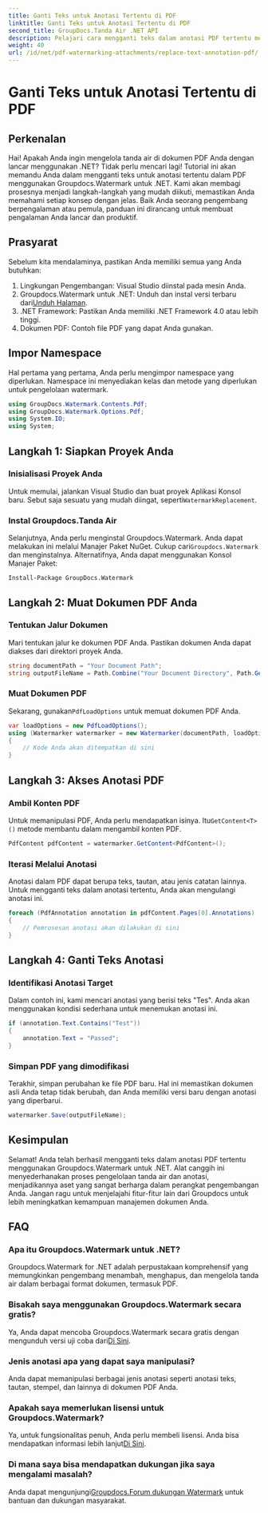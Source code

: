 ```yaml
---
title: Ganti Teks untuk Anotasi Tertentu di PDF
linktitle: Ganti Teks untuk Anotasi Tertentu di PDF
second_title: GroupDocs.Tanda Air .NET API
description: Pelajari cara mengganti teks dalam anotasi PDF tertentu menggunakan Groupdocs.Watermark untuk .NET dengan tutorial langkah demi langkah yang komprehensif ini.
weight: 40
url: /id/net/pdf-watermarking-attachments/replace-text-annotation-pdf/
---
```


# Ganti Teks untuk Anotasi Tertentu di PDF

## Perkenalan
Hai! Apakah Anda ingin mengelola tanda air di dokumen PDF Anda dengan lancar menggunakan .NET? Tidak perlu mencari lagi! Tutorial ini akan memandu Anda dalam mengganti teks untuk anotasi tertentu dalam PDF menggunakan Groupdocs.Watermark untuk .NET. Kami akan membagi prosesnya menjadi langkah-langkah yang mudah diikuti, memastikan Anda memahami setiap konsep dengan jelas. Baik Anda seorang pengembang berpengalaman atau pemula, panduan ini dirancang untuk membuat pengalaman Anda lancar dan produktif.
## Prasyarat
Sebelum kita mendalaminya, pastikan Anda memiliki semua yang Anda butuhkan:
1. Lingkungan Pengembangan: Visual Studio diinstal pada mesin Anda.
2.  Groupdocs.Watermark untuk .NET: Unduh dan instal versi terbaru dari[Unduh Halaman](https://releases.groupdocs.com/Watermark/net/).
3. .NET Framework: Pastikan Anda memiliki .NET Framework 4.0 atau lebih tinggi.
4. Dokumen PDF: Contoh file PDF yang dapat Anda gunakan.
## Impor Namespace
Hal pertama yang pertama, Anda perlu mengimpor namespace yang diperlukan. Namespace ini menyediakan kelas dan metode yang diperlukan untuk pengelolaan watermark.
```csharp
using GroupDocs.Watermark.Contents.Pdf;
using GroupDocs.Watermark.Options.Pdf;
using System.IO;
using System;
```
## Langkah 1: Siapkan Proyek Anda
### Inisialisasi Proyek Anda
Untuk memulai, jalankan Visual Studio dan buat proyek Aplikasi Konsol baru. Sebut saja sesuatu yang mudah diingat, seperti`WatermarkReplacement`.
### Instal Groupdocs.Tanda Air
 Selanjutnya, Anda perlu menginstal Groupdocs.Watermark. Anda dapat melakukan ini melalui Manajer Paket NuGet. Cukup cari`Groupdocs.Watermark` dan menginstalnya. Alternatifnya, Anda dapat menggunakan Konsol Manajer Paket:
```shell
Install-Package GroupDocs.Watermark
```
## Langkah 2: Muat Dokumen PDF Anda
### Tentukan Jalur Dokumen
Mari tentukan jalur ke dokumen PDF Anda. Pastikan dokumen Anda dapat diakses dari direktori proyek Anda.
```csharp
string documentPath = "Your Document Path";
string outputFileName = Path.Combine("Your Document Directory", Path.GetFileName(documentPath));
```
### Muat Dokumen PDF
 Sekarang, gunakan`PdfLoadOptions` untuk memuat dokumen PDF Anda.
```csharp
var loadOptions = new PdfLoadOptions();
using (Watermarker watermarker = new Watermarker(documentPath, loadOptions))
{
    // Kode Anda akan ditempatkan di sini
}
```
## Langkah 3: Akses Anotasi PDF
### Ambil Konten PDF
 Untuk memanipulasi PDF, Anda perlu mendapatkan isinya. Itu`GetContent<T>()` metode membantu dalam mengambil konten PDF.
```csharp
PdfContent pdfContent = watermarker.GetContent<PdfContent>();
```
### Iterasi Melalui Anotasi
Anotasi dalam PDF dapat berupa teks, tautan, atau jenis catatan lainnya. Untuk mengganti teks dalam anotasi tertentu, Anda akan mengulangi anotasi ini.
```csharp
foreach (PdfAnnotation annotation in pdfContent.Pages[0].Annotations)
{
    // Pemrosesan anotasi akan dilakukan di sini
}
```
## Langkah 4: Ganti Teks Anotasi
### Identifikasi Anotasi Target
Dalam contoh ini, kami mencari anotasi yang berisi teks "Tes". Anda akan menggunakan kondisi sederhana untuk menemukan anotasi ini.
```csharp
if (annotation.Text.Contains("Test"))
{
    annotation.Text = "Passed";
}
```
### Simpan PDF yang dimodifikasi
Terakhir, simpan perubahan ke file PDF baru. Hal ini memastikan dokumen asli Anda tetap tidak berubah, dan Anda memiliki versi baru dengan anotasi yang diperbarui.
```csharp
watermarker.Save(outputFileName);
```

## Kesimpulan
Selamat! Anda telah berhasil mengganti teks dalam anotasi PDF tertentu menggunakan Groupdocs.Watermark untuk .NET. Alat canggih ini menyederhanakan proses pengelolaan tanda air dan anotasi, menjadikannya aset yang sangat berharga dalam perangkat pengembangan Anda. Jangan ragu untuk menjelajahi fitur-fitur lain dari Groupdocs untuk lebih meningkatkan kemampuan manajemen dokumen Anda.
## FAQ
### Apa itu Groupdocs.Watermark untuk .NET?
Groupdocs.Watermark for .NET adalah perpustakaan komprehensif yang memungkinkan pengembang menambah, menghapus, dan mengelola tanda air dalam berbagai format dokumen, termasuk PDF.
### Bisakah saya menggunakan Groupdocs.Watermark secara gratis?
 Ya, Anda dapat mencoba Groupdocs.Watermark secara gratis dengan mengunduh versi uji coba dari[Di Sini](https://releases.groupdocs.com/).
### Jenis anotasi apa yang dapat saya manipulasi?
Anda dapat memanipulasi berbagai jenis anotasi seperti anotasi teks, tautan, stempel, dan lainnya di dokumen PDF Anda.
### Apakah saya memerlukan lisensi untuk Groupdocs.Watermark?
 Ya, untuk fungsionalitas penuh, Anda perlu membeli lisensi. Anda bisa mendapatkan informasi lebih lanjut[Di Sini](https://purchase.groupdocs.com/buy).
### Di mana saya bisa mendapatkan dukungan jika saya mengalami masalah?
 Anda dapat mengunjungi[Groupdocs.Forum dukungan Watermark](https://forum.groupdocs.com/c/watermark/19) untuk bantuan dan dukungan masyarakat.